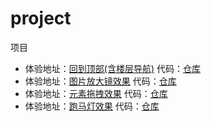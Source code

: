 # project
项目

* 体验地址：[回到顶部(含楼层导航)](https://wuxianqiang.github.io/backTop/) 代码：[仓库](https://github.com/wuxianqiang/backTop)
* 体验地址：[图片放大镜效果](https://wuxianqiang.github.io/magnifier/) 代码：[仓库](https://github.com/wuxianqiang/magnifier)
* 体验地址：[元素拖拽效果](https://wuxianqiang.github.io/drag/) 代码：[仓库](https://github.com/wuxianqiang/drag)
* 体验地址：[跑马灯效果](https://wuxianqiang.github.io/marquee/) 代码：[仓库](https://github.com/wuxianqiang/marquee)
